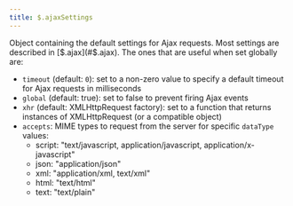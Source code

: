 ```yaml
---
title: $.ajaxSettings
---
```


Object containing the default settings for Ajax requests. Most settings are
described in [$.ajax](#$.ajax). The ones that are useful when set globally are:

* `timeout` (default: `0`): set to a non-zero value to specify a default timeout
  for Ajax requests in milliseconds
* `global` (default: true): set to false to prevent firing Ajax events
* `xhr` (default: XMLHttpRequest factory): set to a function that returns
  instances of XMLHttpRequest (or a compatible object)
* `accepts`: MIME types to request from the server for specific `dataType`
  values:
  - script: "text/javascript, application/javascript, application/x-javascript"
  - json:   "application/json"
  - xml:    "application/xml, text/xml"
  - html:   "text/html"
  - text:   "text/plain"
